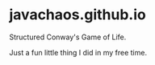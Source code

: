 # javachaos.github.io
Structured Conway's Game of Life.

Just a fun little thing I did in my free time. 
